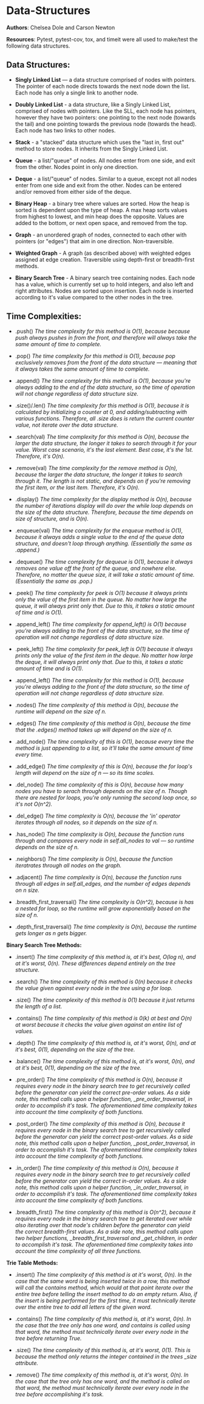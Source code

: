 # Data-Structures

**Authors**: Chelsea Dole and Carson Newton


**Resources**: Pytest, pytest-cov, tox, and timeit were all used to make/test the following data structures.

## Data Structures:

* **Singly Linked List** — a data structure comprised of nodes with pointers. The pointer of each node directs towards the next node down the list. Each node has only a single link to another node.

* **Doubly Linked List** - a data structure, like a Singly Linked List, comprised of nodes with pointers. Like the SLL, each node has pointers, however they have two pointers: one pointing to the next node (towards the tail) and one pointing towards the previous node (towards the head). Each node has two links to other nodes.

* **Stack** - a "stacked" data structure which uses the "last in, first out" method to store nodes. It inherits from the Singly Linked List.

* **Queue** - a list/"queue" of nodes. All nodes enter from one side, and exit from the other. Nodes point in only one direction.

* **Deque** - a list/"queue" of nodes. Similar to a queue, except not all nodes enter from one side and exit from the other. Nodes can be entered and/or removed from either side of the deque.

* **Binary Heap** - a binary tree where values are sorted. How the heap is sorted is dependent upon the type of heap. A max heap sorts values from highest to lowest, and min heap does the opposite. Values are added to the bottom, or next open space, and removed from the top.

* **Graph** - an unordered graph of nodes, connected to each other with pointers (or "edges") that aim in one direction. Non-traversible.

* **Weighted Graph** - A graph (as described above) with weighted edges assigned at edge creation. Traversible using depth-first or breadth-first methods.

* **Binary Search Tree** - A binary search tree containing nodes. Each node has a value, which is currently set up to hold integers, and also left and right attributes. Nodes are sorted upon insertion. Each node is inserted according to it's value compared to the other nodes in the tree.

## Time Complexities:


* .push() *The time complexity for this method is O(1), because because push always pushes in from the front, and therefore will always take the same amount of time to complete.*

* .pop() *The time complexity for this method is O(1), because pop exclusively removes from the front of the data structure — meaning that it always takes the same amount of time to complete.*

* .append() *The time complexity for this method is O(1), because you're always adding to the end of the data structure, so the time of operation will not change regardless of data structure size.*

* .size()/.len() *The time complexity for this method is O(1), because it is calculated by initializing a counter at 0, and adding/subtracting with various functions. Therefore, all .size does is return the current counter value, not iterate over the data structure.*

* .search(val) *The time complexity for this method is O(n), because the larger the data structure, the longer it takes to search through it for your value. Worst case scenario, it's the last element. Best case, it's the 1st. Therefore, it's O(n).*

* .remove(val) *The time complexity for the remove method is O(n), because the larger the data structure, the longer it takes to search through it. The length is not static, and depends on if you're removing the first item, or the last item. Therefore, it's O(n).*

* .display() *The time complexity for the display method is O(n), because the number of iterations display will do over the while loop depends on the size of the data structure. Therefore, because the time depends on size of structure, and is O(n).*

* .enqueue(val) *The time complexity for the enqueue method is O(1), because it always adds a single value to the end of the queue data structure, and doesn't loop through anything. (Essentially the same as .append.)*

* .dequeue() *The time complexity for dequeue is O(1), because it always removes one value off the front of the queue, and nowhere else. Therefore, no matter the queue size, it will take a static amount of time. (Essentially the same as .pop.)*

* .peek() *The time complexity for peek is O(1) because it always prints only the value of the first item in the queue. No matter how large the queue, it will always print only that. Due to this, it takes a static amount of time and is O(1).*

* .append_left() *The time complexity for append_left() is O(1) because you're always adding to the front of the data structure, so the time of operation will not change regardless of data structure size.*

* .peek_left() *The time complexity for peek_left is O(1) because it always prints only the value of the first item in the deque. No matter how large the deque, it will always print only that. Due to this, it takes a static amount of time and is O(1).*

* .append_left() *The time complexity for this method is O(1), because you're always adding to the front of the data structure, so the time of operation will not change regardless of data structure size.*

* .nodes() *The time complexity of this method is O(n), because the runtime will depend on the size of n.*

* .edges() *The time complexity of this method is O(n), because the time that the .edges() method takes up will depend on the size of n.*

* .add_node() *The time complexity of this is O(1), because every time the method is just appending to a list, so it'll take the same amount of time every time.*

* .add_edge() *The time complexity of this is O(n), because the for loop's length will depend on the size of n — so its time scales.*

* .del_node() *The time complexity of this is O(n), because how many nodes you have to serach through depends on the size of n. Though there are nested for loops, you're only running the second loop once, so it's not O(n^2).*

* .del_edge() *The time complexity is O(n), because the 'in' operator iterates through all nodes, so it depends on the size of n.*

* .has_node() *The time complexity is O(n), because the function runs through and compares every node in self.all_nodes to val — so runtime depends on the size of n.*

* .neighbors() *The time complexity is O(n), because the function iteratrates through all nodes on the graph.*

* .adjacent() *The time complexity is O(n), because the function runs through all edges in self.all_edges, and the number of edges depends on n size.*

* .breadth_first_traversal() *The time complexity is O(n^2), because is has a nested for loop, so the runtime will grow exponentially based on the size of n.*

* .depth_first_traversal() *The time complexity is O(n), because the runtime gets longer as n gets bigger.*

**Binary Search Tree Methods:**

* .insert() *The time complexity of this method is, at it's best, O(log n), and at it's worst, 0(n). These differences depend entirely on the tree structure.*

* .search() *The time complexity of this method is 0(n) because it checks the value given against every node in the tree using a for loop.*

* .size() *The time complexity of this method is 0(1) because it just returns the length of a list.*

* .contains() *The time complexity of this method is 0(k) at best and O(n) at worst because it checks the value given against an entire list of values.*

* .depth() *The time complexity of this method is, at it's worst, 0(n), and at it's best, 0(1), depending on the size of the tree.*

* .balance() *The time complexity of this method is, at it's worst, 0(n), and at it's best, 0(1), depending on the size of the tree.*

* .pre_order() *The time complexity of this method is O(n), because it requires every node in the binary search tree to get recursively called before the generator can yield the correct pre-order values. As a side note, this method calls upon a helper function, _pre_order_traversal, in order to accomplish it's task. The aforementioned time complexity takes into account the time complexity of both functions.*

* .post_order() *The time complexity of this method is O(n), because it requires every node in the binary search tree to get recursively called before the generator can yield the correct post-order values. As a side note, this method calls upon a helper function, _post_order_traversal, in order to accomplish it's task. The aforementioned time complexity takes into account the time complexity of both functions.*

* .in_order() *The time complexity of this method is O(n), because it requires every node in the binary search tree to get recursively called before the generator can yield the correct in-order values. As a side note, this method calls upon a helper function, _in_order_traversal, in order to accomplish it's task. The aforementioned time complexity takes into account the time complexity of both functions.*

* .breadth_first() *The time complexity of this method is O(n^2), because it requires every node in the binary search tree to get iterated over while also iterating over that node's children before the generator can yield the correct breadth-first values. As a side note, this method calls upon two helper functions, _breadth_first_traversal and _get_children, in order to accomplish it's task. The aforementioned time complexity takes into account the time complexity of all three functions.*

**Trie Table Methods:**

* .insert() *The time complexity of this method is at it's worst, 0(n). In the case that the same word is being inserted twice in a row, this method will call the contains method, which would at that point iterate over the entire tree before telling the insert method to do an empty return. Also, if the insert is being performed for the first time, it must technically iterate over the entire tree to add all letters of the given word.*

* .contains() *The time complexity of this method is, at it's worst, 0(n). In the case that the tree only has one word, and contains is called using that word, the method must technically iterate over every node in the tree before returning True.*

* .size() *The time complexity of this method is, at it's worst, 0(1). This is because the method only returns the integer contained in the trees _size attribute.*

* .remove() *The time complexity of this method is, at it's worst, 0(n). In the case that the tree only has one word, and the method is called on that word, the method must technically iterate over every node in the tree before accomplishing it's task.*

